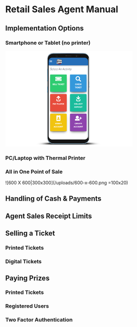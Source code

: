 <!-- TITLE: Retail Sales Agents Guide -->
<!-- SUBTITLE: A complete guide to selling tickets and paying prizes -->

# Retail Sales Agent Manual
## 	Implementation Options
### Smartphone or Tablet (no printer)

![Device Screenshots](/uploads/device-screenshots.png "Device Screenshots")

### PC/Laptop with Thermal Printer
### All in One Point of Sale 

![600 X 600|300x300](/uploads/600-x-600.png =100x20)
## Handling of Cash & Payments
## Agent Sales Receipt Limits
## Selling a Ticket
### Printed Tickets
### Digital Tickets

## Paying Prizes
### Printed Tickets
### Registered Users
### Two Factor Authentication